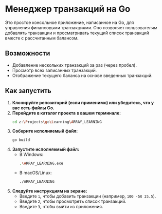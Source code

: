 # Менеджер транзакций на Go

Это простое консольное приложение, написанное на Go, для управления финансовыми транзакциями. Оно позволяет пользователям добавлять транзакции и просматривать текущий список транзакций вместе с рассчитанным балансом.

## Возможности

-   Добавление нескольких транзакций за раз (через пробел).
-   Просмотр всех записанных транзакций.
-   Отображение текущего баланса на основе введенных транзакций.

## Как запустить

1.  **Клонируйте репозиторий (если применимо) или убедитесь, что у вас есть файлы Go.**
2.  **Перейдите в каталог проекта в вашем терминале:**
    ```bash
    cd z:\Projects\go\Learning\ARRAY_LEARNING
    ```
3.  **Соберите исполняемый файл:**
    ```bash
    go build
    ```
4.  **Запустите исполняемый файл:**
    -   В Windows:
        ```bash
        .\ARRAY_LEARNING.exe
        ```
    -   В macOS/Linux:
        ```bash
        ./ARRAY_LEARNING
        ```
5.  **Следуйте инструкциям на экране:**
    -   Введите `1`, чтобы добавить транзакции (например, `100 -50 25.5`).
    -   Введите `2`, чтобы просмотреть список транзакций.
    -   Введите `3`, чтобы выйти из приложения.

